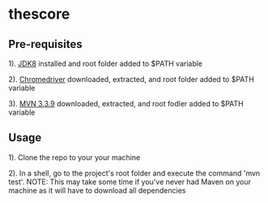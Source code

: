 # thescore

## Pre-requisites 
1). [JDK8](http://www.oracle.com/technetwork/java/javase/downloads/jdk8-downloads-2133151.html)  installed and root folder added to $PATH variable

2). [Chromedriver](http://chromedriver.storage.googleapis.com/index.html?path=2.21/) downloaded, extracted, and root folder added to $PATH variable

3). [MVN 3.3.9](http://apache.mirror.gtcomm.net//maven/maven-3/3.3.9/binaries/) downloaded, extracted, and root fodler added to $PATH variable


## Usage


1). Clone the repo to your your machine

2). In a shell, go to the project's root folder and execute the command 'mvn test'. NOTE: This may take some time if you've never had Maven on your machine as it will have to download all dependencies



